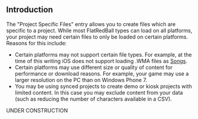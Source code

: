 ## Introduction

The "Project Specific Files" entry allows you to create files which are specific to a project. While most FlatRedBall types can load on all platforms, your project may need certain files to only be loaded on certain platforms. Reasons for this include:

-   Certain platforms may not support certain file types. For example, at the time of this writing iOS does not support loading .WMA files as [Songs](/frb/docs/index.php?title=Microsoft.Xna.Framework.Media.Song.md "Microsoft.Xna.Framework.Media.Song").
-   Certain platforms may use different size or quality of content for performance or download reasons. For example, your game may use a larger resolution on the PC than on Windows Phone 7.
-   You may be using synced projects to create demo or kiosk projects with limited content. In this case you may exclude content from your data (such as reducing the number of characters available in a CSV).

UNDER CONSTRUCTION
